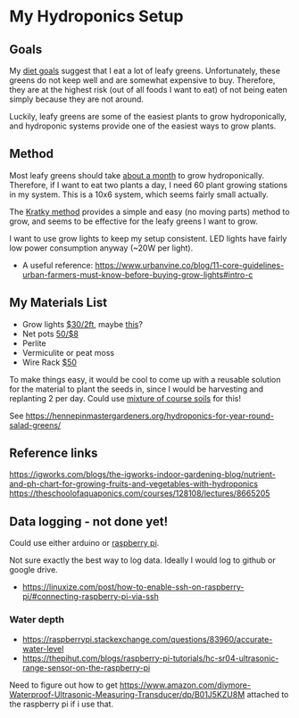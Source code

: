 # My Hydroponics Setup

## Goals

My [diet goals](/docs/eating/food.md) suggest that I eat a lot of leafy greens.
Unfortunately, these greens do not keep well and are somewhat expensive to buy.
Therefore, they are at the highest risk (out of all foods I want to eat) of not
being eaten simply because they are not around.  

Luckily, leafy greens are some of the easiest plants to grow hydroponically,
and hydroponic systems provide one of the easiest ways to grow plants.

## Method

Most leafy greens should take [about a
month](https://homeguides.sfgate.com/quick-growing-plants-hydroponic-systems-27438.html#:~:text=best%20for%20you.-,Lettuce,ready%20as%20the%20leafy%20types.)
to grow hydroponically.  Therefore, if I want to eat two plants a day, I need
60 plant growing stations in my system.  This is a 10x6 system, which seems
fairly small actually.

The [Kratky method](https://university.upstartfarmers.com/blog/kratky-method)
provides a simple and easy (no moving parts) method to grow, and seems to be
effective for the leafy greens I want to grow.

I want to use grow lights to keep my setup consistent.  LED lights have fairly
low power consumption anyway (~20W per light).

  - A useful reference: https://www.urbanvine.co/blog/11-core-guidelines-urban-farmers-must-know-before-buying-grow-lights#intro-c


## My Materials List

 - Grow lights [$30/2ft](https://www.amazon.com/Byingo-2ft-Plant-Grow-Light/dp/B0792P3YPQ/ref=as_li_ss_tl?ie=UTF8&qid=1543443557&sr=8-4&keywords=24%22+grow+light&&linkCode=sl1&tag=growjourney-20&linkId=8ef750b460d78406d53989694159a1f4&language=en_US), maybe [this](https://www.amazon.com/gp/product/B07FKF6BT4/ref=ox_sc_act_title_1?smid=AHA091K9FJYEL&th=1)?
 - Net pots [50/$8](https://www.amazon.com/xGarden-Lightweight-Economy-Hydroponics-Aquaponics/dp/B07W9H8ZRH/ref=sr_1_6?dchild=1&keywords=net+cups&qid=1608176074&sr=8-6)
 - Perlite
 - Vermiculite or peat moss
 - Wire Rack [$50](https://www.amazon.com/Seville-Classics-5-Tier-Shelving-Wheels/dp/B00CL9204C/ref=sr_1_13?dchild=1&keywords=wire+rack+shelf&qid=1608176180&sr=8-13)

To make things easy, it would be cool to come up with a reusable solution for
the material to plant the seeds in, since I would be harvesting and replanting
2 per day.  Could use [mixture of course soils](https://youtu.be/jYOlzqIq9OM)
for this!

See https://hennepinmastergardeners.org/hydroponics-for-year-round-salad-greens/

## Reference links

https://igworks.com/blogs/the-igworks-indoor-gardening-blog/nutrient-and-ph-chart-for-growing-fruits-and-vegetables-with-hydroponics
https://theschoolofaquaponics.com/courses/128108/lectures/8665205

## Data logging - not done yet!

Could use either arduino or [raspberry
pi](https://www.adafruit.com/product/4292).

Not sure exactly the best way to log data.  Ideally I would log to github or
google drive.

 - https://linuxize.com/post/how-to-enable-ssh-on-raspberry-pi/#connecting-raspberry-pi-via-ssh

### Water depth

 - https://raspberrypi.stackexchange.com/questions/83960/accurate-water-level
 - https://thepihut.com/blogs/raspberry-pi-tutorials/hc-sr04-ultrasonic-range-sensor-on-the-raspberry-pi

Need to figure out how to get 
https://www.amazon.com/diymore-Waterproof-Ultrasonic-Measuring-Transducer/dp/B01J5KZU8M
attached to the raspberry pi if i use that.

